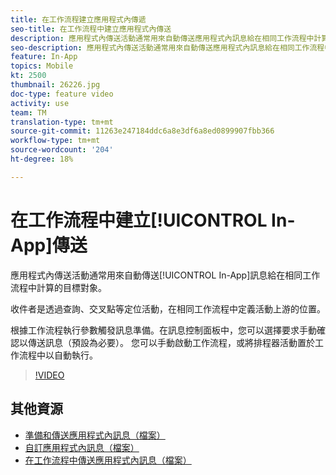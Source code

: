 ```yaml
---
title: 在工作流程建立應用程式內傳遞
seo-title: 在工作流程中建立應用程式內傳送
description: 應用程式內傳送活動通常用來自動傳送應用程式內訊息給在相同工作流程中計算的目標對象。
seo-description: 應用程式內傳送活動通常用來自動傳送應用程式內訊息給在相同工作流程中計算的目標對象。
feature: In-App
topics: Mobile
kt: 2500
thumbnail: 26226.jpg
doc-type: feature video
activity: use
team: TM
translation-type: tm+mt
source-git-commit: 11263e247184ddc6a8e3df6a8ed0899907fbb366
workflow-type: tm+mt
source-wordcount: '204'
ht-degree: 18%

---
```



# 在工作流程中建立[!UICONTROL In-App]傳送

應用程式內傳送活動通常用來自動傳送[!UICONTROL In-App]訊息給在相同工作流程中計算的目標對象。

收件者是透過查詢、交叉點等定位活動，在相同工作流程中定義活動上游的位置。

根據工作流程執行參數觸發訊息準備。在訊息控制面板中，您可以選擇要求手動確認以傳送訊息（預設為必要）。 您可以手動啟動工作流程，或將排程器活動置於工作流程中以自動執行。

>[!VIDEO](https://video.tv.adobe.com/v/26226?quality=12)

## 其他資源

* [準備和傳送應用程式內訊息（檔案）](https://docs.adobe.com/content/help/en/campaign-standard/using/communication-channels/in-app-messaging/preparing-and-sending-an-in-app-message.html)
* [自訂應用程式內訊息（檔案）](https://docs.adobe.com/content/help/en/campaign-standard/using/communication-channels/in-app-messaging/customizing-an-in-app-message.html)
* [在工作流程中傳送應用程式內訊息（檔案）](https://docs.adobe.com/content/help/en/campaign-standard/using/managing-processes-and-data/channel-activities/in-app-delivery.html)
